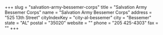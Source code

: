 +++
slug = "salvation-army-bessemer-corps"
title = "Salvation Army Bessemer Corps"
name = "Salvation Army Bessemer Corps"
address = "525 13th Street"
cityIndexKey = "city-al-bessemer"
city = "Bessemer"
state = "AL"
postal = "35020"
website = ""
phone = "205 425-4303"
fax = ""
+++
